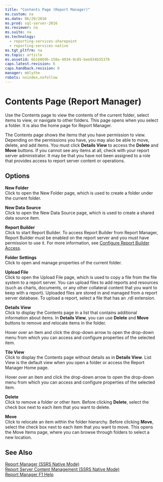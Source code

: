 ```yaml
---
title: "Contents Page (Report Manager)"
ms.custom: na
ms.date: 06/29/2016
ms.prod: sql-server-2016
ms.reviewer: na
ms.suite: na
ms.technology: 
  - reporting-services-sharepoint
  - reporting-services-native
ms.tgt_pltfrm: na
ms.topic: article
ms.assetid: 6b16869b-158a-4934-9c85-bee934b35378
caps.latest.revision: 6
caps.handback.revision: 0
manager: mblythe
robots: noindex,nofollow
---
```

# Contents Page (Report Manager)
Use the Contents page to view the contents of the current folder, select items to view, or navigate to other folders. This page opens when you select a folder. It is also the home page for Report Manager.  
  
 The Contents page shows the items that you have permission to view. Depending on the permissions you have, you may also be able to move, delete, and add items. You must click **Details View** to access the **Delete** and **Move** buttons. If you cannot see any items at all, check with your report server administrator. It may be that you have not been assigned to a role that provides access to report server content or operations.  
  
## Options  
 **New Folder**  
 Click to open the New Folder page, which is used to create a folder under the current folder.  
  
 **New Data Source**  
 Click to open the New Data Source page, which is used to create a shared data source item.  
  
 **Report Builder**  
 Click to start Report Builder. To access Report Builder from Report Manager, Report Builder must be enabled on the report server and you must have permission to use it. For more information, see [Configure Report Builder Access](../../Topics/TopicNameNotContainA/Configure-Report-Builder-Access.md).  
  
 **Folder Settings**  
 Click to open and manage properties of the current folder.  
  
 **Upload File**  
 Click to open the Upload File page, which is used to copy a file from the file system to a report server. You can upload files to add reports and resources (such as charts, documents, or any other collateral content that you want to keep with a report). Uploaded files are stored in and managed from a report server database. To upload a report, select a file that has an .rdl extension.  
  
 **Details View**  
 Click to display the Contents page in a list that contains additional information about items. In **Details View**, you can use **Delete** and **Move** buttons to remove and relocate items in the folder.  
  
 Hover over an item and click the drop-down arrow to open the drop-down menu from which you can access and configure properties of the selected item.  
  
 **Tile View**  
 Click to display the Contents page without details as in **Details View**. List View is the default view when you open a folder or access the Report Manager Home page.  
  
 Hover over an item and click the drop-down arrow to open the drop-down menu from which you can access and configure properties of the selected item.  
  
 **Delete**  
 Click to remove a folder or other item. Before clicking **Delete**, select the check box next to each item that you want to delete.  
  
 **Move**  
 Click to relocate an item within the folder hierarchy. Before clicking **Move**, select the check box next to each item that you want to move. This opens the Move Items page, where you can browse through folders to select a new location.  
  
## See Also  
 [Report Manager  (SSRS Native Mode)](../../Topics/TopicNameNotContainA/Report-Manager---SSRS-Native-Mode-.md)   
 [Report Server Content Management (SSRS Native Mode)](../../Topics/TopicNameNotContainA/Report-Server-Content-Management--SSRS-Native-Mode-.md)   
 [Report Manager F1 Help](../../Topics/TopicNameNotContainA/Report-Manager-F1-Help.md)